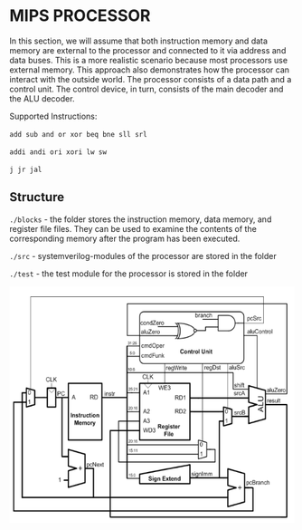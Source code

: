 # MIPS PROCESSOR

In this section, we will assume that both instruction memory and data memory are external to the processor and connected to it via address and data buses. This is a more realistic scenario because most processors use external memory. This approach also demonstrates how the processor can interact with the outside world.
The processor consists of a data path and a control unit. The control device, in turn, consists of the main decoder and the ALU decoder.

Supported Instructions:

`add sub and or xor beq bne sll srl`

`addi andi ori xori lw sw`

`j jr jal`


## Structure


`./blocks` - the folder stores the instruction memory, data memory, and register file files. They can be used to examine the contents of the corresponding memory after the program has been executed.

`./src` - systemverilog-modules of the processor are stored in the folder

`./test` - the test module for the processor is stored in the folder



![Scheme1](/src/MIPS.png?raw=true)
